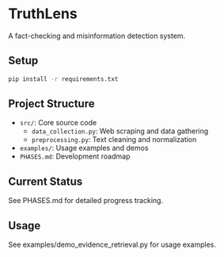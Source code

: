 # TruthLens

A fact-checking and misinformation detection system.

## Setup

```bash
pip install -r requirements.txt
```

## Project Structure

- `src/`: Core source code
  - `data_collection.py`: Web scraping and data gathering
  - `preprocessing.py`: Text cleaning and normalization
- `examples/`: Usage examples and demos
- `PHASES.md`: Development roadmap

## Current Status

See PHASES.md for detailed progress tracking.

## Usage

See examples/demo_evidence_retrieval.py for usage examples.
